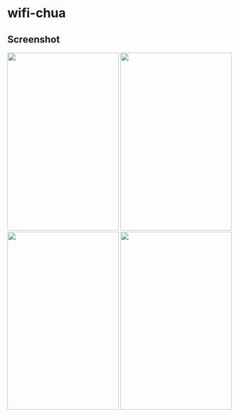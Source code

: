 # wifi-chua
## Screenshot
<img src="https://user-images.githubusercontent.com/22500109/28105486-c2c14f00-6709-11e7-90df-c3ad917c952c.png" width="250" height="400"/>
<img src="https://user-images.githubusercontent.com/22500109/28105482-c268e478-6709-11e7-9e45-fb20263d65cc.png" width="250" height="400"/>
<img src="https://user-images.githubusercontent.com/22500109/28105485-c2abac0e-6709-11e7-88c8-e26690f8289b.png" width="250" height="400"/>
<img src="https://user-images.githubusercontent.com/22500109/28105484-c2a4199e-6709-11e7-831f-29717653dffa.png" width="250" height="400"/>

